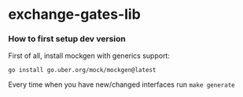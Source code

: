 # exchange-gates-lib

### How to first setup dev version

First of all, install mockgen with generics support:

```
go install go.uber.org/mock/mockgen@latest
```

Every time when you have new/changed interfaces run `make generate`  
 
